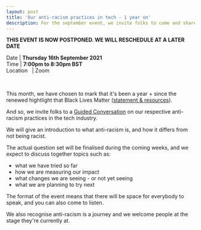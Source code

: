 ```yaml
---
layout: post
title: 'Our anti-racism practices in tech - 1 year on'
description: For the september event, we invite folks to come and share where we're all at with our anti-racism practices in the tech industry. 
---
```


<strong> THIS EVENT IS NOW POSTPONED. WE WILL RESCHEDULE AT A LATER DATE </strong>

Date | **Thursday 16th September 2021** <br>
Time | **7:00pm to 8:30pm BST**<br>
Location &nbsp; | Zoom <br>


<br/>

This month, we have chosen to mark that it's been a year + since the renewed hightlight that Black Lives Matter ([statement & resources](/blog/2020/06/black-lives-matter)).

And so, we invite folks to a [Guided Conversation](http://guidedconversations.org/) on our respective anti-racism practices in the tech industry.

We will give an introduction to what anti-racism is, and how it differs from not being racist.

The actual question set will be finalised during the coming weeks, and we expect to discuss together topics such as:
<ul>
 <li>what we have tried so far</li>
 <li>how we are measuring our impact</li>
 <li>what changes we are seeing - or not yet seeing</li>
 <li>what we are planning to try next</li>
</ul>

The format of the event means that there will be space for everybody to speak, and you can also come to listen.

We also recognise anti-racism is a journey and we welcome people at the stage they're currently at.
